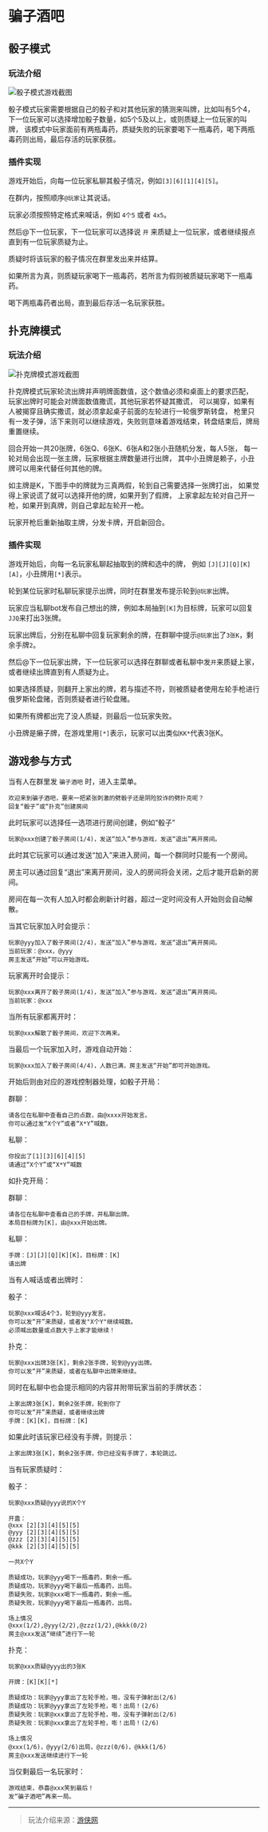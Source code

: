 # 骗子酒吧

## 骰子模式

### 玩法介绍

![骰子模式游戏截图](docs/骰子模式游戏截图.jpg)

骰子模式玩家需要根据自己的骰子和对其他玩家的猜测来叫牌，比如叫有5个4，
下一位玩家可以选择增加骰子数量，如5个5及以上，或则质疑上一位玩家的叫牌，
该模式中玩家面前有两瓶毒药，质疑失败的玩家要喝下一瓶毒药，喝下两瓶毒药则出局，最后存活的玩家获胜。

### 插件实现

游戏开始后，向每一位玩家私聊其骰子情况，例如`[3][6][1][4][5]`。

在群内，按照顺序`@玩家`让其说话。

玩家必须按照特定格式来喊话，例如 `4个5` 或者 `4x5`。

然后@下一位玩家，下一位玩家可以选择说 `开` 来质疑上一位玩家，或者继续报点直到有一位玩家质疑为止。

质疑时将该玩家的骰子情况在群里发出来并结算。

如果所言为真，则质疑玩家喝下一瓶毒药，若所言为假则被质疑玩家喝下一瓶毒药。

喝下两瓶毒药者出局，直到最后存活一名玩家获胜。


## 扑克牌模式

### 玩法介绍

![扑克牌模式游戏截图](docs/扑克牌模式游戏截图.jpg)

扑克牌模式玩家轮流出牌并声明牌面数值，这个数值必须和桌面上的要求匹配，
玩家出牌时可能会对牌面数值撒谎，其他玩家若怀疑其撒谎，
可以揭穿，如果有人被揭穿且确实撒谎，就必须拿起桌子前面的左轮进行一轮俄罗斯转盘，
枪里只有一发子弹，活下来则可以继续游戏，失败则意味着游戏结束，转盘结束后，牌局重置继续。

回合开始一共20张牌，6张Q、6张K、6张A和2张小丑随机分发，每人5张，
每一轮对局会出现一张主牌，玩家根据主牌数量进行出牌，
其中小丑牌是赖子，小丑牌可以用来代替任何其他的牌。

如主牌是K，下图手中的牌就为三真两假，轮到自己需要选择一张牌打出，
如果觉得上家说谎了就可以选择开他的牌，如果开到了假牌，
上家拿起左轮对自己开一枪，如果开到真牌，则自己拿起左轮开一枪。

玩家开枪后重新抽取主牌，分发卡牌，开启新回合。

### 插件实现

游戏开始后，向每一名玩家私聊起抽取到的牌和选中的牌，
例如 `[J][J][Q][K][A]`，小丑牌用`[*]`表示。

轮到某位玩家时私聊玩家提示出牌，同时在群里发布提示轮到`@玩家`出牌。

玩家应当私聊bot发布自己想出的牌，例如本局抽到`[K]`为目标牌，玩家可以回复`JJQ`来打出3张牌。

玩家出牌后，分别在私聊中回复玩家剩余的牌，在群聊中提示`@玩家`出了`3张K`，剩余手牌`2`。

然后@下一位玩家出牌，下一位玩家可以选择在群聊或者私聊中发`开`来质疑上家，或者继续出牌直到有人质疑为止。

如果选择质疑，则翻开上家出的牌，若与描述不符，则被质疑者使用左轮手枪进行俄罗斯轮盘赌，否则质疑者进行轮盘赌。

如果所有牌都出完了没人质疑，则最后一位玩家失败。

小丑牌是癞子牌，在游戏里用`[*]`表示，玩家可以出类似`KK*`代表3张K。

## 游戏参与方式

当有人在群里发 `骗子酒吧` 时，进入主菜单。

```text
欢迎来到骗子酒吧，要来一把紧张刺激的劈骰子还是阴险狡诈的劈扑克呢？
回复“骰子”或“扑克”创建房间
```

此时玩家可以选择任一选项进行房间创建，例如“骰子”

```text
玩家@xxx创建了骰子房间(1/4)，发送“加入”参与游戏，发送“退出”离开房间。
```

此时其它玩家可以通过发送“加入”来进入房间，每一个群同时只能有一个房间。

房主可以通过回复“退出”来离开房间，没人的房间将会关闭，之后才能开启新的房间。

房间在每一次有人加入时都会刷新计时器，超过一定时间没有人开始则会自动解散。

当其它玩家加入时会提示：

```text
玩家@yyy加入了骰子房间(2/4)，发送“加入”参与游戏，发送“退出”离开房间。
当前玩家：@xxx，@yyy
房主发送“开始”可以开始游戏。
```

玩家离开时会提示：

```text
玩家@xxx离开了骰子房间(1/4)，发送“加入”参与游戏，发送“退出”离开房间。
当前玩家：@xxx
```

当所有玩家都离开时：

```text
玩家@xxx解散了骰子房间，欢迎下次再来。
```

当最后一个玩家加入时，游戏自动开始：

```text
玩家@xxx加入了骰子房间(4/4)，人数已满，房主发送“开始”即可开始游戏。
```

开始后则由对应的游戏控制器处理，如骰子开局：

群聊：
```text
请各位在私聊中查看自己的点数，由@xxxx开始发言。
你可以通过发“X个Y”或者“X*Y”喊数。
```

私聊：
```text
你投出了[1][3][6][4][5]
请通过“X个Y”或“X*Y”喊数
```


如扑克开局：

群聊：
```text
请各位在私聊中查看自己的手牌，并私聊出牌。
本局目标牌为[K]，由@xxx开始出牌。
```

私聊：
```text
手牌：[J][J][Q][K][K]，目标牌：[K]
请出牌
```

当有人喊话或者出牌时：

骰子：

```text
玩家@xxx喊话4个3，轮到@yyy发言。
你可以发“开”来质疑，或者发"X个Y"继续喊数。
必须喊出数量或点数大于上家才能继续！
```

扑克：

```text
玩家@xxx出牌3张[K]，剩余2张手牌，轮到@yyy出牌。
你可以发“开”来质疑，或者在私聊中出牌来继续。
```

同时在私聊中也会提示相同的内容并附带玩家当前的手牌状态：

```text
上家出牌3张[K]，剩余2张手牌，轮到你了
你可以发“开”来质疑，或者继续出牌
手牌：[K][K]，目标牌：[K]
```

如果此时该玩家已经没有手牌，则提示：

```text
上家出牌3张[K]，剩余2张手牌，你已经没有手牌了，本轮跳过。
```

当有玩家质疑时：

骰子：

```text
玩家@xxx质疑@yyy说的X个Y

开蛊：
@xxx [2][3][4][5][5]
@yyy [2][3][4][5][5]
@zzz [2][3][4][5][5]
@kkk [2][3][4][5][5]

一共X个Y

质疑成功，玩家@yyy喝下一瓶毒药，剩余一瓶。
质疑成功，玩家@yyy喝下最后一瓶毒药，出局。
质疑失败，玩家@xxx喝下一瓶毒药，剩余一瓶。
质疑失败，玩家@yyy喝下最后一瓶毒药，出局。

场上情况
@xxx(1/2),@yyy(2/2),@zzz(1/2),@kkk(0/2)
房主@xxx发送“继续”进行下一轮
```

扑克：
```text
玩家@xxx质疑@yyy出的3张K

开牌：[K][K][*]

质疑成功：玩家@yyy拿出了左轮手枪，啪，没有子弹射出(2/6)
质疑成功：玩家@yyy拿出了左轮手枪，嘭！出局！(2/6)
质疑失败：玩家@xxx拿出了左轮手枪，啪，没有子弹射出(2/6)
质疑失败：玩家@xxx拿出了左轮手枪，嘭！出局！(2/6)

场上情况
@xxx(1/6)，@yyy(2/6)出局，@zzz(0/6)，@kkk(1/6)
房主@xxx发送继续进行下一轮
```

当仅剩最后一名玩家时：

```text
游戏结束，恭喜@xxx笑到最后！
发“骗子酒吧”再来一局。
```

---

> 玩法介绍来源：[游侠网](https://gl.ali213.net/html/2024-10/1518387.html)